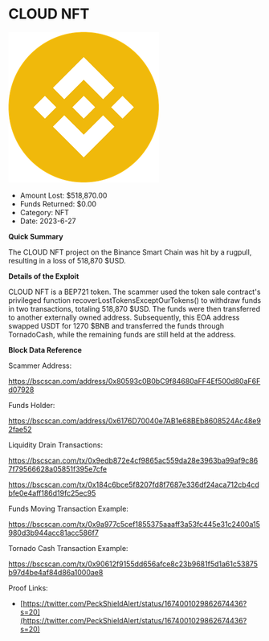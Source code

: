 # CLOUD NFT
![CLOUD NFT](/rektimages/CLOUD-NFT.png)
- Amount Lost: $518,870.00
- Funds Returned: $0.00
- Category: NFT
- Date: 2023-6-27

**Quick Summary**

The CLOUD NFT project on the Binance Smart Chain was hit by a rugpull, resulting in a loss of 518,870 $USD.

  


 **Details of the Exploit**

CLOUD NFT is a BEP721 token. The scammer used the token sale contract's privileged function recoverLostTokensExceptOurTokens() to withdraw funds in two transactions, totaling 518,870 $USD. The funds were then transferred to another externally owned address. Subsequently, this EOA address swapped USDT for 1270 $BNB and transferred the funds through TornadoCash, while the remaining funds are still held at the address.

  


 **Block Data Reference**

Scammer Address:

https://bscscan.com/address/0x80593c0B0bC9f84680aFF4Ef500d80aF6Fd07928

  


Funds Holder:

https://bscscan.com/address/0x6176D70040e7AB1e68BEb8608524Ac48e92fae52

  


Liquidity Drain Transactions:

https://bscscan.com/tx/0x9edb872e4cf9865ac559da28e3963ba99af9c867f79566628a05851f395e7cfe

https://bscscan.com/tx/0x184c6bce5f8207fd8f7687e336df24aca712cb4cdbfe0e4aff186d19fc25ec95

  


Funds Moving Transaction Example:

https://bscscan.com/tx/0x9a977c5cef1855375aaaff3a53fc445e31c2400a15980d3b944acc81acc586f7

  


Tornado Cash Transaction Example:

https://bscscan.com/tx/0x90612f9155dd656afce8c23b9681f5d1a61c53875b97d4be4af84d86a1000ae8


Proof Links:
- [https://twitter.com/PeckShieldAlert/status/1674001029862674436?s=20](https://twitter.com/PeckShieldAlert/status/1674001029862674436?s=20)


